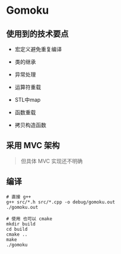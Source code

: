 # Gomoku

## 使用到的技术要点

- 宏定义避免重复编译
- 类的继承
- 异常处理
- 运算符重载
- STL中map

- 函数重载
- 拷贝构造函数

## 采用 MVC 架构

> 但具体 MVC 实现还不明确

## 编译

```shell
# 直接 g++
g++ src/*.h src/*.cpp -o debug/gomoku.out
./gomoku.out

# 使用 也可以 cmake
mkdir build
cd build
cmake ..
make
./gomoku
```
